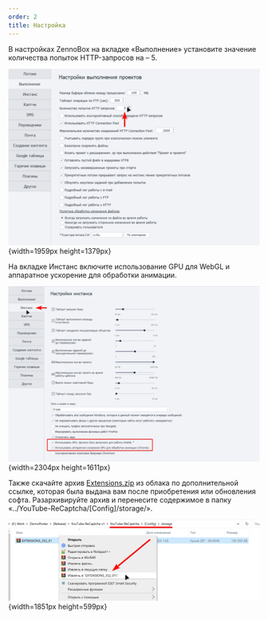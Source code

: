 ```yaml
---
order: 2
title: Настройка
---
```


В настройках ZennoBox на вкладке «Выполнение» установите значение количества попыток HTTP-запросов на – 5.

![](./ustanovka-5-2.png){width=1959px height=1379px}



На вкладке Инстанс включите использование GPU для WebGL и аппаратное ускорение для обработки анимации.

![](./ustanovka-6-2.png){width=2304px height=1611px}



Также скачайте архив [Extensions.zip](http://Extensions.zip) из облака по дополнительной ссылке, которая была выдана вам после приобретения или обновления софта. Разархивируйте архив и перенесите содержимое в папку «../YouTube-ReCaptcha/\[Config\]/storage/».

![](./ustanovka-7-2.png){width=1851px height=599px}